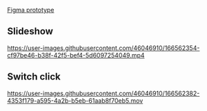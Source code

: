 [Figma prototype](https://www.figma.com/file/UD6O9YyIa47xBy4Aj3gUBB/Paywall?node-id=0%3A1)

## Slideshow

https://user-images.githubusercontent.com/46046910/166562354-cf97be46-b38f-42f5-bef4-5d6097254049.mp4


## Switch click

https://user-images.githubusercontent.com/46046910/166562382-4353f179-a595-4a2b-b5eb-61aab8f70eb5.mov
